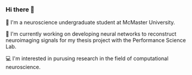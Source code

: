 ### Hi there 👋
🧠 I'm a neuroscience undergraduate student at McMaster University.

🚦 I'm currently working on developing neural networks to reconstruct neuroimaging signals for my thesis project with the Performance Science Lab. 

💻 I'm interested in purusing research in the field of computational neuroscience. 
<!--
**Minarose/Minarose** is a ✨ _special_ ✨ repository because its `README.md` (this file) appears on your GitHub profile.

Here are some ideas to get you started:

- 🔭 I’m currently working on ...
- 🌱 I’m currently learning ...
- 👯 I’m looking to collaborate on ...
- 🤔 I’m looking for help with ...
- 💬 Ask me about ...
- 📫 How to reach me: ...
- 😄 Pronouns: ...
- ⚡ Fun fact: ...
-->
